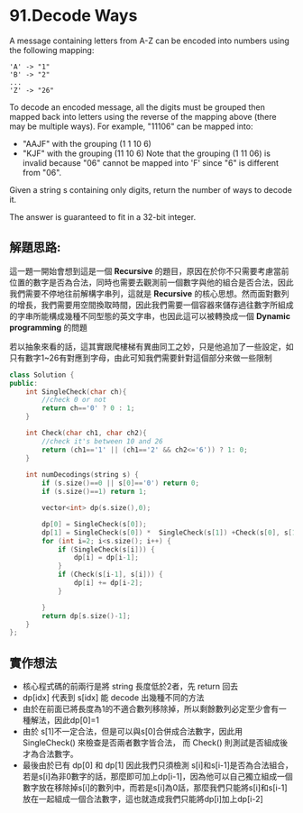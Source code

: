 # 91.Decode Ways

A message containing letters from A-Z can be encoded into numbers using the following mapping:
```
'A' -> "1"
'B' -> "2"
...
'Z' -> "26"
```
To decode an encoded message, all the digits must be grouped then mapped back into letters using the reverse of the mapping above (there may be multiple ways). For example, "11106" can be mapped into:

* "AAJF" with the grouping (1 1 10 6)
* "KJF" with the grouping (11 10 6)
Note that the grouping (1 11 06) is invalid because "06" cannot be mapped into 'F' since "6" is different from "06".

Given a string s containing only digits, return the number of ways to decode it.

The answer is guaranteed to fit in a 32-bit integer.



## 解題思路:
這一題一開始會想到這是一個 **Recursive** 的題目，原因在於你不只需要考慮當前位置的數字是否為合法，同時也需要去觀測前一個數字與他的組合是否合法，因此我們需要不停地往前解構字串列，這就是 **Recursive** 的核心思想。然而面對數列的增長，我們需要用空間換取時間，因此我們需要一個容器來儲存過往數字所組成的字串所能構成幾種不同型態的英文字串，也因此這可以被轉換成一個 **Dynamic programming** 的問題

若以抽象來看的話，這其實跟爬樓梯有異曲同工之妙，只是他追加了一些設定，如 只有數字1~26有對應到字母，由此可知我們需要針對這個部分來做一些限制

```C++
class Solution {
public:
    int SingleCheck(char ch){
        //check 0 or not
        return ch=='0' ? 0 : 1;
    }

    int Check(char ch1, char ch2){
        //check it's between 10 and 26
        return (ch1=='1' || (ch1=='2' && ch2<='6')) ? 1: 0;
    }
    
    int numDecodings(string s) {
        if (s.size()==0 || s[0]=='0') return 0;
        if (s.size()==1) return 1;

        vector<int> dp(s.size(),0);

        dp[0] = SingleCheck(s[0]);
        dp[1] = SingleCheck(s[0]) *  SingleCheck(s[1]) +Check(s[0], s[1]) ;
        for (int i=2; i<s.size(); i++) {
            if (SingleCheck(s[i])) {
                dp[i] = dp[i-1];
            }
            if (Check(s[i-1], s[i])) {
                dp[i] += dp[i-2];
            }

        }
        return dp[s.size()-1];
    }
};
```
## 實作想法
* 核心程式碼的前兩行是將 string 長度低於2者，先 return 回去
* dp[idx] 代表到 s[idx] 能 decode 出幾種不同的方法
* 由於在前面已將長度為1的不適合數列移除掉，所以剩餘數列必定至少會有一種解法，因此dp[0]=1
* 由於 s[1]不一定合法，但是可以與s[0]合併成合法數字，因此用 SingleCheck() 來檢查是否兩者數字皆合法， 而 Check() 則測試是否組成後才為合法數字。
* 最後由於已有 dp[0] 和 dp[1] 因此我們只須檢測 s[i]和s[i-1]是否為合法組合，若是s[i]為非0數字的話，那麼即可加上dp[i-1]，因為他可以自己獨立組成一個數字放在移除掉s[i]的數列中，而若是s[i]為0話，那麼我們只能將s[i]和s[i-1]放在一起組成一個合法數字，這也就造成我們只能將dp[i]加上dp[i-2]